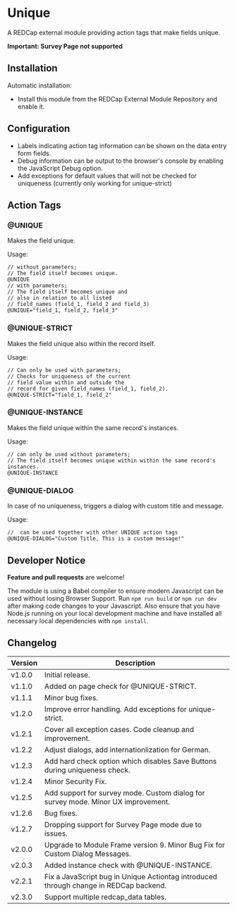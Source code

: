 # Unique

A REDCap external module providing action tags that make fields unique.

**Important: Survey Page not supported**

## Installation

Automatic installation:

- Install this module from the REDCap External Module Repository and enable it.

## Configuration

- Labels indicating action tag information can be shown on the data entry form fields.
- Debug information can be output to the browser's console by enabling the JavaScript Debug option.
- Add exceptions for default values that will not be checked for uniqueness (currently only working for unique-strict)


## Action Tags

### @UNIQUE

Makes the field unique.

Usage:

```JS
// without parameters; 
// The field itself becomes unique.
@UNIQUE
// with parameters; 
// The field itself becomes unique and 
// also in relation to all listed 
// field_names (field_1, field_2 and field_3)
@UNIQUE="field_1, field_2, field_3"
```

### @UNIQUE-STRICT

Makes the field unique also within the record itself.

Usage:

```JS
// Can only be used with parameters;  
// Checks for uniqueness of the current 
// field value within and outside the 
// record for given field_names (field_1, field_2).
@UNIQUE-STRICT="field_1, field_2"
```

### @UNIQUE-INSTANCE

Makes the field unique within the same record's instances.

Usage:

```JS
// can only be used without parameters; 
// The field itself becomes unique within within the same record's instances.
@UNIQUE-INSTANCE
```

### @UNIQUE-DIALOG

In case of no uniqueness, triggers a dialog with custom title and message.

Usage:

```JS
//  can be used together with other UNIQUE action tags
@UNIQUE-DIALOG="Custom Title, This is a custom message!"
```

## Developer Notice

**Feature and pull requests** are welcome!

The module is using a Babel compiler to ensure modern Javascript can be used without losing Browser Support. 
Run `npm run build` or `npm run dev` after making code changes to your Javascript.
Also ensure that you have Node.js running on your local development machine and have installed all necessary local dependencies with `npm install`.


## Changelog

Version | Description
------- | --------------------
v1.0.0  | Initial release.
v1.1.0  | Added on page check for @UNIQUE-STRICT.
v1.1.1  | Minor bug fixes.
v1.2.0  | Improve error handling. Add exceptions for unique-strict.
v1.2.1  | Cover all exception cases. Code cleanup and improvement.
v1.2.2  | Adjust dialogs, add internationlization for German.
v1.2.3  | Add hard check option which disables Save Buttons during uniqueness check.
v1.2.4  | Minor Security Fix.
v1.2.5  | Add support for survey mode. Custom dialog for survey mode. Minor UX improvement.
v1.2.6  | Bug fixes.
v1.2.7  | Dropping support for Survey Page mode due to issues.
v2.0.0  | Upgrade to Module Frame version 9. Minor Bug Fix for Custom Dialog Messages.
v2.0.3  | Added instance check with @UNIQUE-INSTANCE.
v2.2.1  | Fix a JavaScript bug in Unique Actiontag introduced through change in REDCap backend.
v2.3.0  | Support multiple redcap_data tables.